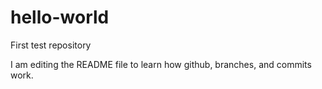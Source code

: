 # hello-world
First test repository

I am editing the README file to learn how github, branches, and commits work. 
